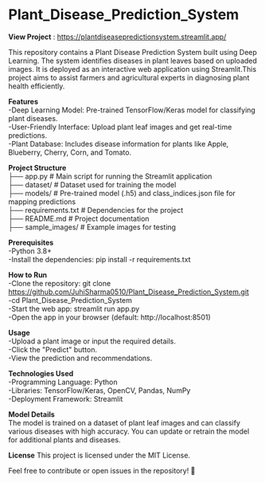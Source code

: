 # Plant_Disease_Prediction_System

**View Project** : https://plantdiseasepredictionsystem.streamlit.app/

This repository contains a Plant Disease Prediction System built using Deep Learning. The system identifies diseases in plant leaves based on uploaded images. It is deployed as an interactive web application using Streamlit.This project aims to assist farmers and agricultural experts in diagnosing plant health efficiently.

**Features**<br>
-Deep Learning Model: Pre-trained TensorFlow/Keras model for classifying plant diseases.<br>
-User-Friendly Interface: Upload plant leaf images and get real-time predictions.<br>
-Plant Database: Includes disease information for plants like Apple, Blueberry, Cherry, Corn, and Tomato.<br>

**Project Structure**<br>
├── app.py                    # Main script for running the Streamlit application<br>
├── dataset/                  # Dataset used for training the model<br>
├── models/                   # Pre-trained model (.h5) and class_indices.json file for mapping predictions<br>
├── requirements.txt          # Dependencies for the project<br>
├── README.md                 # Project documentation<br>
├── sample_images/            # Example images for testing<br>


**Prerequisites**<br>
-Python 3.8+<br>
-Install the dependencies: pip install -r requirements.txt<br>

**How to Run**<br>
-Clone the repository: git clone https://github.com/JuhiSharma0510/Plant_Disease_Prediction_System.git<br>
-cd Plant_Disease_Prediction_System<br>
-Start the web app: streamlit run app.py<br>
-Open the app in your browser (default: http://localhost:8501)<br>

**Usage**<br>
-Upload a plant image or input the required details.<br>
-Click the "Predict" button.<br>
-View the prediction and recommendations.<br>

**Technologies Used**<br>
-Programming Language: Python<br>
-Libraries: TensorFlow/Keras, OpenCV, Pandas, NumPy<br>
-Deployment Framework: Streamlit<br>

**Model Details**<br>
The model is trained on a dataset of plant leaf images and can classify various diseases with high accuracy. You can update or retrain the model for additional plants and diseases.

**License**
This project is licensed under the MIT License.

Feel free to contribute or open issues in the repository! 🌱
